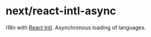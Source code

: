 # next/react-intl-async

i18n with [React Intl](https://github.com/yahoo/react-intl). Asynchronous loading of languages.

